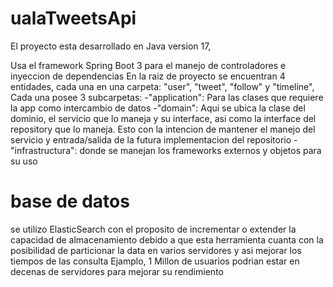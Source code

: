# ualaTweetsApi

<p>El proyecto esta desarrollado en Java version 17, </p>
<p>Usa el framework Spring Boot 3 para el manejo de controladores e inyeccion de dependencias
En la raiz de proyecto se encuentran  4 entidades, cada una en una carpeta:
  "user", "tweet", "follow" y "timeline",
   Cada una posee 3 subcarpetas: 
     -"application":  Para las clases que requiere la app como intercambio de datos
     -"domain": Aqui se ubica la clase del dominio, 
                el servicio que lo maneja y su interface, 
                asi como la interface del repository que lo maneja. 
              Esto con la intencion de mantener el manejo del servicio y entrada/salida de la futura implementacion del repositorio
     -"infrastructura": donde se manejan los frameworks externos y objetos para su uso
</p>  
  
# base de datos
se utilizo ElasticSearch con el proposito de incrementar o extender la capacidad de almacenamiento debido a que esta herramienta cuanta con la posibilidad de particionar la data en varios servidores y asi mejorar los tiempos de las consulta
Ejamplo,  1 Millon de usuarios podrian estar en decenas de servidores para mejorar su rendimiento
